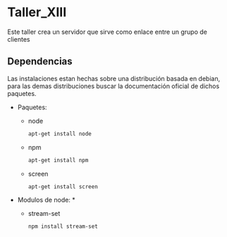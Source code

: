# Taller_XIII

Este taller crea un servidor que sirve como enlace entre un grupo de clientes

## Dependencias

Las instalaciones estan hechas sobre una distribución basada en debian, para las demas distribuciones buscar la documentación oficial de dichos paquetes.

* Paquetes:
    * node
        ```bash
        apt-get install node
        ```
    * npm
        ```bash
        apt-get install npm
        ```
    * screen
        ```bash
        apt-get install screen
        ```

* Modulos de node:
    * 
    * stream-set
        ```bash
        npm install stream-set
        ```